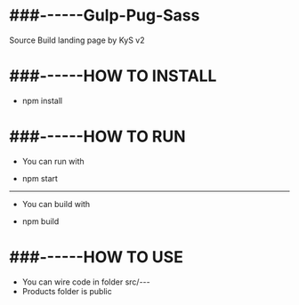 # ###------Gulp-Pug-Sass
  Source Build landing page by KyS v2

# ###------HOW TO INSTALL
  - npm install

# ###------HOW TO RUN 
  * You can run with 
  - npm start 
  ------------------
  * You can build with 
  - npm build

# ###------HOW TO USE
  * You can wire code in folder src/---
  * Products folder is public
